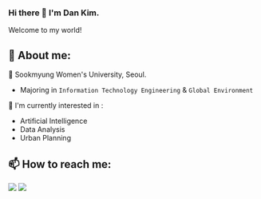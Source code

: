 ### Hi there 👋 I'm Dan Kim.
Welcome to my world!

## 📍 About me:
🏫 Sookmyung Women's University, Seoul.
  - Majoring in `Information Technology Engineering` & `Global Environment`
    
🚀 I'm currently interested in :
  - Artificial Intelligence
  - Data Analysis
  - Urban Planning

## 📫 How to reach me:
<a href="mailto:daninld042@gmail.com"><img src="https://img.shields.io/badge/Gmail-D14836?style=for-the-badge&logo=gmail&logoColor=white&link=mailto:daninld042@gmail.com"/></a>
<a href="https://www.instagram.com/dan.earthday"><img src="https://img.shields.io/badge/Instagram-%23E4405F.svg?style=for-the-badge&logo=Instagram&logoColor=white&link=https://www.instagram.com/dan.earthday"/></a>
<!--
**dankim-dev/dankim-dev** is a ✨ _special_ ✨ repository because its `README.md` (this file) appears on your GitHub profile.

Here are some ideas to get you started:

- 🔭 I’m currently working on ...
- 🌱 I’m currently learning ...
- 👯 I’m looking to collaborate on ...
- 🤔 I’m looking for help with ...
- 💬 Ask me about ...
- 📫 How to reach me: ...
- 😄 Pronouns: ...
- ⚡ Fun fact: ...
-->
